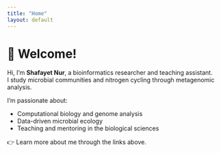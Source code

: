 ```yaml
---
title: "Home"
layout: default
---
```


# 👋 Welcome!

Hi, I’m **Shafayet Nur**, a bioinformatics researcher and teaching assistant.  
I study microbial communities and nitrogen cycling through metagenomic analysis.

I’m passionate about:
- Computational biology and genome analysis  
- Data-driven microbial ecology  
- Teaching and mentoring in the biological sciences  

👉 Learn more about me through the links above.
